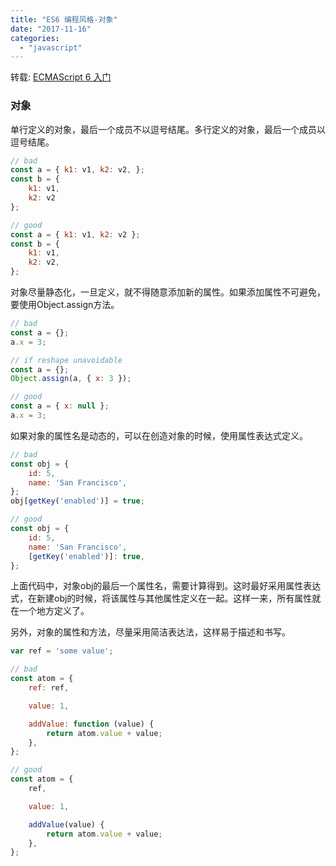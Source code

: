 ```yaml
---
title: "ES6 编程风格-对象"
date: "2017-11-16"
categories: 
  - "javascript"
---
```


转载: [ECMAScript 6 入门](http://es6.ruanyifeng.com/)

### 对象

单行定义的对象，最后一个成员不以逗号结尾。多行定义的对象，最后一个成员以逗号结尾。

```javascript
// bad
const a = { k1: v1, k2: v2, };
const b = {
    k1: v1,
    k2: v2
};

// good
const a = { k1: v1, k2: v2 };
const b = {
    k1: v1,
    k2: v2,
};
```

对象尽量静态化，一旦定义，就不得随意添加新的属性。如果添加属性不可避免，要使用Object.assign方法。

```javascript
// bad
const a = {};
a.x = 3;

// if reshape unavoidable
const a = {};
Object.assign(a, { x: 3 });

// good
const a = { x: null };
a.x = 3;
```

如果对象的属性名是动态的，可以在创造对象的时候，使用属性表达式定义。

```javascript
// bad
const obj = {
    id: 5,
    name: 'San Francisco',
};
obj[getKey('enabled')] = true;

// good
const obj = {
    id: 5,
    name: 'San Francisco',
    [getKey('enabled')]: true,
};
```

上面代码中，对象obj的最后一个属性名，需要计算得到。这时最好采用属性表达式，在新建obj的时候，将该属性与其他属性定义在一起。这样一来，所有属性就在一个地方定义了。

另外，对象的属性和方法，尽量采用简洁表达法，这样易于描述和书写。

```javascript
var ref = 'some value';

// bad
const atom = {
    ref: ref,

    value: 1,

    addValue: function (value) {
        return atom.value + value;
    },
};

// good
const atom = {
    ref,

    value: 1,

    addValue(value) {
        return atom.value + value;
    },
};
```
